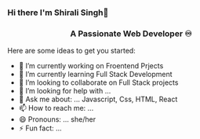 ### Hi there I'm Shirali Singh👋
<h3 align="center">A Passionate Web Developer ♾️</h3>


Here are some ideas to get you started:

- 🔭 I’m currently working on Froentend Prjects
- 🌱 I’m currently learning Full Stack Development
- 👯 I’m looking to collaborate on Full Stack projects
- 🤔 I’m looking for help with ...
- 💬 Ask me about: ... Javascript, Css, HTML, React
- 📫 How to reach me: ...
- 😄 Pronouns: ... she/her
- ⚡ Fun fact: ... 

